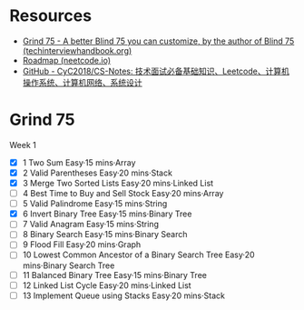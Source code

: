 # Resources
- [Grind 75 - A better Blind 75 you can customize, by the author of Blind 75 (techinterviewhandbook.org)](https://www.techinterviewhandbook.org/grind75)
- [Roadmap (neetcode.io)](https://neetcode.io/roadmap)
- [GitHub - CyC2018/CS-Notes: 技术面试必备基础知识、Leetcode、计算机操作系统、计算机网络、系统设计](https://github.com/CyC2018/CS-Notes)

# Grind 75
Week 1
- [x] 1	Two Sum
	Easy·15 mins·Array
- [x] 2	Valid Parentheses
	Easy·20 mins·Stack
- [x] 3	Merge Two Sorted Lists
	Easy·20 mins·Linked List
- [ ] 4	Best Time to Buy and Sell Stock
	Easy·20 mins·Array
- [ ] 5	Valid Palindrome
	Easy·15 mins·String
- [x] 6	Invert Binary Tree
	Easy·15 mins·Binary Tree
- [ ] 7	Valid Anagram
	Easy·15 mins·String
- [ ] 8	Binary Search
	Easy·15 mins·Binary Search
- [ ] 9	Flood Fill
	Easy·20 mins·Graph
- [ ] 10	Lowest Common Ancestor of a Binary Search Tree
	Easy·20 mins·Binary Search Tree
- [ ] 11	Balanced Binary Tree
	Easy·15 mins·Binary Tree
- [ ] 12	Linked List Cycle
	Easy·20 mins·Linked List
- [ ] 13	Implement Queue using Stacks
	Easy·20 mins·Stack
